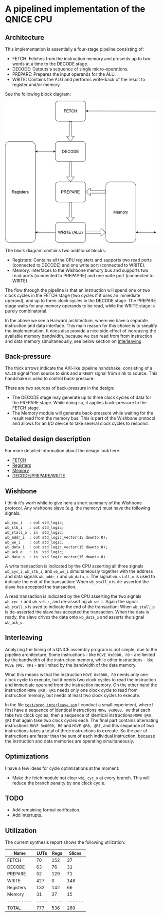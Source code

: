 # A pipelined implementation of the QNICE CPU

## Architecture
This implementation is essentially a four-stage pipeline consisting of:

* FETCH: Fetches from the instruction memory and presents up to two words at a
  time to the DECODE stage.
* DECODE: Outputs a sequence of single micro-operations.
* PREPARE: Prepares the input operands for the ALU.
* WRITE: Contains the ALU and performs write-back of the result to register and/or memory.

See the following block diagram:

![Block Diagram](cpu.png)

The block diagram contains two additional blocks:
* Registers: Contains all the CPU registers and supports two read ports
  (connected to DECODE) and one write port (connected to WRITE).
* Memory: Interfaces to the Wishbone memory bus and supports two read ports
  (connected to PREPAPRE) and one write port (connected to WRITE).

The flow through the pipeline is that an instruction will spend one or two
clock cycles in the FETCH stage (two cycles if it uses an immediate operand),
and up to three clock cycles in the DECODE stage. The PREPARE stage waits for
any memory operands to be read, while the WRITE stage is purely combinatorial.

In the above we see a Harward architecture, where we have a separate
instruction and data interface. This main reason for this choice is to simplify
the implementation. It does also provide a nice side effect of increasing the
available memory bandwidth, because we can read from from instruction and data
memory simultaneously, see below section on [Interleaving](#Interleaving).


## Back-pressure
The thick arrows indicate the AXI-like pipeline handshake, consisting of a
`VALID` signal from source to sink and a `READY` signal from sink to source.
This handshake is used to control back-pressure.

There are two sources of back-pressure in the design:
* The DECODE stage may generate up to three clock cycles of data for the
  PREPARE stage. While doing so, it applies back-pressure to the FETCH stage.
* The Memory module will generate back-pressure while waiting for the result
  read from the memory bus. This is part of the Wishbone protocol and allows
  for an I/O device to take several clock cycles to respond.


## Detailed design description
For more detailed information about the design look here:
* [FETCH](../src/fetch/README.md)
* [Registers](../src/registers/README.md)
* [Memory](../src/memory/README.md)
* [DECODE/PREPARE/WRITE](../src/cpu_main/README.md)


## Wishbone
I think it's worh while to give here a short summary of the Wishbone protocol.
Any wishbone slave (e.g. the memory) must have the following signals.
```
wb_cyc_i   : out std_logic;
wb_stb_i   : out std_logic;
wb_stall_o : in  std_logic;
wb_addr_i  : out std_logic_vector(15 downto 0);
wb_we_i    : out std_logic;
wb_data_i  : out std_logic_vector(15 downto 0);
wb_ack_o   : in  std_logic;
wb_data_o  : in  std_logic_vector(15 downto 0)
```

A write transaction is indicated by the CPU asserting all three signals
`wb_cyc_i`, `wb_stb_i`, and `wb_we_i` simultaneously together with the address
and data signals `wb_addr_i` and `wb_data_i`. The signal `wb_stall_o` is used
to indicate the end of the transaction: When `wb_stall_o` is de-asserted the
slave has accepted the transaction.

A read transaction is indicated by the CPU asserting the two signals `wb_cyc_i`
and `wb_stb_i`, and de-asserting `wb_we_i`. Again the signal `wb_stall_o` is
used to indicate the end of the transaction: When `wb_stall_o` is de-asserted
the slave has accepted the transaction.  When the data is ready, the slave
drives the data onto `wb_data_o` and asserts the signal `wb_ack_o`.


## Interleaving
Analyzing the timing of a QNICE assembly program is not simple, due to the
pipeline architecture. Some instructions - like `MOVE 0x0000, R0` - are limited
by the bandwidth of the instruction memory, while other instructions - like
`MOVE @R0, @R1` - are limited by the bandwidth of the data memory.

What this means is that the instruction `MOVE 0x0000, R0` needs only one clock
cycle to execute, but it needs two clock cycles to read the instruction and
immediate operand from the instruction memory. On the other hand the
instruction `MOVE @R0, @R1` needs only one clock cycle to read from instruction
memory, but needs at least two clock cycles to execute.

In the file [`test/prog_interleave.asm`](../test/prog_interleave.asm) I conduct a
small experiment, where I first have a sequence of identical instructions `MOVE
0x0000, R0` that each take two clock cycles, then a sequence of identical
instructions `MOVE @R0, @R1` that again take two clock cycles each. The final
part contains alternating instructions `MOVE 0x0000, R0` and `MOVE @R0, @R1`,
and this sequence of two instructions takes a total of three instructions to
execute. So the pair of instructions are faster than the sum of each individual
instruction, because the instruction and data memories are operating
simultaneously.


## Optimizations
I have a few ideas for cycle optimizations at the moment:
* Make the fetch module not clear `wbi_cyc_o` at every branch. This will reduce
  the branch penalty by one clock cycle.


## TODO
* Add remaining formal verification.
* Add interrupts.


## Utilization

The current synthesis report shows the following utilization:

|   Name    | LUTs | Regs | Slices |
| --------- | ---- | ---- | ------ |
| FETCH     |   70 |  152 |    37  |
| DECODE    |   63 |   76 |    31  |
| PREPARE   |   52 |  129 |    71  |
| WRITE     |  427 |    0 |   148  |
| Registers |  132 |  142 |    66  |
| Memory    |   31 |   37 |    15  |
| --------- | ---- | ---- | ------ |
| TOTAL     |  777 |  536 |   260  |


